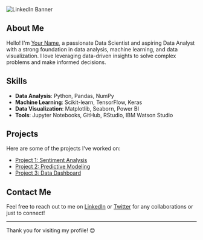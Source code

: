 

![LinkedIn Banner](https://raw.githubusercontent.com/almasstudyjourney/almasstudyjourney/main/Black%20and%20Gray%20Minimalist%20LinkedIn%20Banner.png)

## About Me
Hello! I'm [Your Name](https://www.yourwebsite.com), a passionate Data Scientist and aspiring Data Analyst with a strong foundation in data analysis, machine learning, and data visualization. I love leveraging data-driven insights to solve complex problems and make informed decisions.



## Skills
- **Data Analysis**: Python, Pandas, NumPy
- **Machine Learning**: Scikit-learn, TensorFlow, Keras
- **Data Visualization**: Matplotlib, Seaborn, Power BI
- **Tools**: Jupyter Notebooks, GitHub, RStudio, IBM Watson Studio

## Projects
Here are some of the projects I've worked on:

- [Project 1: Sentiment Analysis](link-to-project)
- [Project 2: Predictive Modeling](link-to-project)
- [Project 3: Data Dashboard](link-to-project)

## Contact Me
Feel free to reach out to me on [LinkedIn](https://www.linkedin.com/in/yourprofile) or [Twitter](https://twitter.com/yourprofile) for any collaborations or just to connect!

---

Thank you for visiting my profile! 😊








<!---
almasstudyjourney/almasstudyjourney is a ✨ special ✨ repository because its `README.md` (this file) appears on your GitHub profile.
You can click the Preview link to take a look at your changes.
--->
